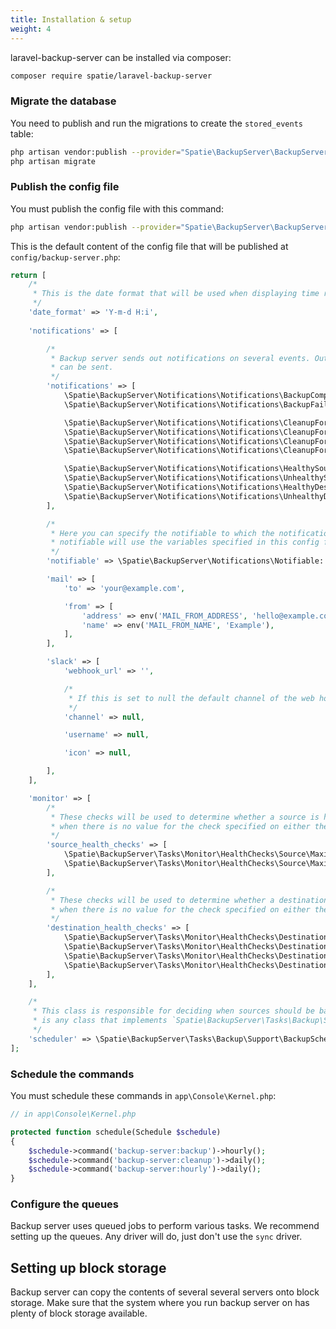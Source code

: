 ```yaml
---
title: Installation & setup
weight: 4
---
```


laravel-backup-server can be installed via composer:

```bash
composer require spatie/laravel-backup-server
```

### Migrate the database

You need to publish and run the migrations to create the `stored_events` table:

```bash
php artisan vendor:publish --provider="Spatie\BackupServer\BackupServerServiceProvider" --tag="migrations"
php artisan migrate
```

### Publish the config file

You must publish the config file with this command:

```bash
php artisan vendor:publish --provider="Spatie\BackupServer\BackupServerServiceProvider" --tag="config"
```

This is the default content of the config file that will be published at `config/backup-server.php`:

```php
return [
    /*
     * This is the date format that will be used when displaying time related information on backups.
     */
    'date_format' => 'Y-m-d H:i',
    
    'notifications' => [

        /*
         * Backup server sends out notifications on several events. Out of the box, mails and Slack messages
         * can be sent.
         */
        'notifications' => [
            \Spatie\BackupServer\Notifications\Notifications\BackupCompletedNotification::class => ['mail'],
            \Spatie\BackupServer\Notifications\Notifications\BackupFailedNotification::class => ['mail'],

            \Spatie\BackupServer\Notifications\Notifications\CleanupForSourceCompletedNotification::class => ['mail'],
            \Spatie\BackupServer\Notifications\Notifications\CleanupForSourceFailedNotification::class => ['mail'],
            \Spatie\BackupServer\Notifications\Notifications\CleanupForDestinationCompletedNotification::class => ['mail'],
            \Spatie\BackupServer\Notifications\Notifications\CleanupForDestinationFailedNotification::class => ['mail'],

            \Spatie\BackupServer\Notifications\Notifications\HealthySourceFoundNotification::class => ['mail'],
            \Spatie\BackupServer\Notifications\Notifications\UnhealthySourceFoundNotification::class => ['mail'],
            \Spatie\BackupServer\Notifications\Notifications\HealthyDestinationFoundNotification::class => ['mail'],
            \Spatie\BackupServer\Notifications\Notifications\UnhealthyDestinationFoundNotification::class => ['mail'],
        ],

        /*
         * Here you can specify the notifiable to which the notifications should be sent. The default
         * notifiable will use the variables specified in this config file.
         */
        'notifiable' => \Spatie\BackupServer\Notifications\Notifiable::class,

        'mail' => [
            'to' => 'your@example.com',

            'from' => [
                'address' => env('MAIL_FROM_ADDRESS', 'hello@example.com'),
                'name' => env('MAIL_FROM_NAME', 'Example'),
            ],
        ],

        'slack' => [
            'webhook_url' => '',

            /*
             * If this is set to null the default channel of the web hook will be used.
             */
            'channel' => null,

            'username' => null,

            'icon' => null,

        ],
    ],

    'monitor' => [
        /*
         * These checks will be used to determine whether a source is health. The given value will be used
         * when there is no value for the check specified on either the destination or the source.
         */
        'source_health_checks' => [
            \Spatie\BackupServer\Tasks\Monitor\HealthChecks\Source\MaximumStorageInMB::class => 5000,
            \Spatie\BackupServer\Tasks\Monitor\HealthChecks\Source\MaximumAgeInDays::class => 1,
        ],

        /*
         * These checks will be used to determine whether a destination is healthy. The given value will be used
         * when there is no value for the check specified on either the destination or the source.
         */
        'destination_health_checks' => [
            \Spatie\BackupServer\Tasks\Monitor\HealthChecks\Destination\DestinationReachable::class,
            \Spatie\BackupServer\Tasks\Monitor\HealthChecks\Destination\MaximumDiskCapacityUsageInPercentage::class => 90,
            \Spatie\BackupServer\Tasks\Monitor\HealthChecks\Destination\MaximumStorageInMB::class => 0,
            \Spatie\BackupServer\Tasks\Monitor\HealthChecks\Destination\MaximumInodeUsageInPercentage::class => 90,
        ],
    ],

    /*
     * This class is responsible for deciding when sources should be backed up. An valid backup scheduler
     * is any class that implements `Spatie\BackupServer\Tasks\Backup\Support\BackupScheduler\BackupScheduler`.
     */
    'scheduler' => \Spatie\BackupServer\Tasks\Backup\Support\BackupScheduler\DefaultBackupScheduler::class,
];
```

### Schedule the commands

You must schedule these commands in `app\Console\Kernel.php`:

```php
// in app\Console\Kernel.php

protected function schedule(Schedule $schedule)
{
    $schedule->command('backup-server:backup')->hourly();
    $schedule->command('backup-server:cleanup')->daily();
    $schedule->command('backup-server:hourly')->daily();
}
```

### Configure the queues

Backup server uses queued jobs to perform various tasks. We recommend setting up the queues. Any driver will do, just don't use the `sync` driver.

## Setting up block storage

Backup server can copy the contents of several several servers onto block storage. Make sure that the system where you run backup server on has plenty of block storage available.
